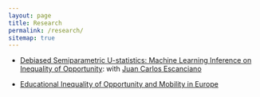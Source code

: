 ```yaml
---
layout: page
title: Research
permalink: /research/
sitemap: true
---
```


  - [Debiased Semiparametric U-statistics: Machine Learning Inference on Inequality of Opportunity](https://arxiv.org/pdf/2206.05235): with
[Juan Carlos Escanciano](https://sites.google.com/view/juancarlosescanciano/home?authuser=0)

  - [Educational Inequality of Opportunity and Mobility in Europe](https://arxiv.org/abs/2212.02407)
